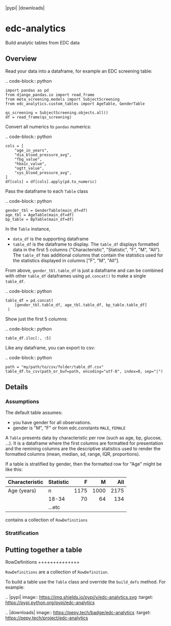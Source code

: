 |pypi| |downloads|


# edc-analytics


Build analytic tables from EDC data


## Overview

Read your data into a dataframe, for example an EDC screening table:

.. code-block:: python

    import pandas as pd
    from django_pandas.io import read_frame
    from meta_screening.models import SubjectScreening
    from edc_analytics.custom_tables import AgeTable, GenderTable

    qs_screening = SubjectScreening.objects.all()
    df = read_frame(qs_screening)


Convert all numerics to `pandas` numerics:

.. code-block:: python

    cols = [
        "age_in_years",
        "dia_blood_pressure_avg",
        "fbg_value",
        "hba1c_value",
        "ogtt_value",
        "sys_blood_pressure_avg",
    ]
    df[cols] = df[cols].apply(pd.to_numeric)


Pass the dataframe to each `Table` class

.. code-block:: python

    gender_tbl = GenderTable(main_df=df)
    age_tbl = AgeTable(main_df=df)
    bp_table = BpTable(main_df=df)


In the `Table` instance,

* `data_df` is the supporting dataframe
* `table_df` is the dataframe to display. The `table_df` displays formatted data in the first 5 columns ("Characteristic", "Statistic", "F", "M", "All"). The `table_df` has additional columns that contain the statistics used for the statistics displayed in columns ["F", "M", "All"].

From above, `gender_tbl.table_df` is just a dataframe and can be combined with other `table_df` dataframes using `pd.concat()` to make a single `table_df`.

.. code-block:: python

    table_df = pd.concat(
        [gender_tbl.table_df, age_tbl.table_df, bp_table.table_df]
     )

Show just the first 5 columns:

.. code-block:: python

    table_df.iloc[:, :5]


Like any dataframe, you can export to csv:

.. code-block:: python

    path = "my/path/to/csv/folder/table_df.csv"
    table_df.to_csv(path_or_buf=path, encoding="utf-8", index=0, sep="|")


## Details

### Assumptions

The default table assumes:

* you have gender for all observations.
* gender is "M", "F" or from edc.constants `MALE`, `FEMALE`


A `Table` presents data by characteristic per row (such as age, bp, glucose, ...).
It is a dataframe where the first columns are formatted for presentation and the
remining columns are the descriptive statistics used to render the formatted columns
(mean, median, sd, range, IQR, proportions).

If a table is stratified by gender, then the formatted row for "Age" might be like this:





| Characteristic | Statistic | F     | M    | All  |
|:---------------|:----------| -----: | ----: | ----: |
| Age (years)    | n         |  1175 | 1000 | 2175 |
|                | 18-34     |    70 |   64 |  134 |
|         | ...etc ||||



contains a collection of `RowDefinitions`


### Stratification


## Putting together a table


RowDefinitions
++++++++++++++

`RowDefinitions` are a collection of `RowDefinition`.

To build a table use the `Table` class and override the `build_defs` method. For example:





.. |pypi| image:: https://img.shields.io/pypi/v/edc-analytics.svg
   :target: https://pypi.python.org/pypi/edc-analytics

.. |downloads| image:: https://pepy.tech/badge/edc-analytics
   :target: https://pepy.tech/project/edc-analytics
